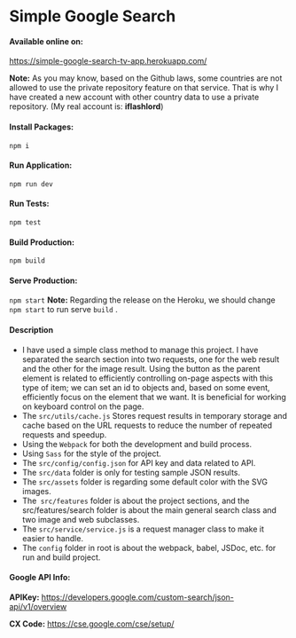 # Simple Google Search


#### Available online on:
https://simple-google-search-tv-app.herokuapp.com/



**Note:** As you may know, based on the Github laws, some countries are not allowed to use the private repository feature on that service. That is why I have created a new account with other country data to use a private repository.
(My real account is: **iflashlord**)



#### Install Packages: 

`npm i `

#### Run Application: 
`npm run dev `

#### Run Tests: 
`npm test`

#### Build Production: 
`npm build`


#### Serve Production: 
`npm start`
**Note:** Regarding the release on the Heroku, we should change `npm start` to run serve `build` .



#### Description

* I have used a simple class method to manage this project. I have separated the search section into two requests, one for the web result and the other for the image result.
  Using the button as the parent element is related to efficiently controlling on-page aspects with this type of item; we can set an id to objects and, based on some event, efficiently focus on the element that we want. It is beneficial for working on keyboard control on the page.
* The `src/utils/cache.js` Stores request results in temporary storage and cache based on the URL requests to reduce the number of repeated requests and speedup.
* Using the `Webpack` for both the development and build process.
* Using `Sass` for the style of the project.
* The `src/config/config.json` for API key and data related to API.
* The `src/data` folder is only for testing sample JSON results.
* The `src/assets` folder is regarding  some default color with the SVG images.
* The` src/features` folder is about the project sections, and the src/features/search folder is about the main general search class and two image and web subclasses.
* The `src/service/service.js` is a request manager class to make it easier to handle.
* The `config` folder in root is about the webpack, babel, JSDoc, etc. for run and build project.



#### Google API Info: 

**APIKey:** https://developers.google.com/custom-search/json-api/v1/overview

**CX Code:** https://cse.google.com/cse/setup/

